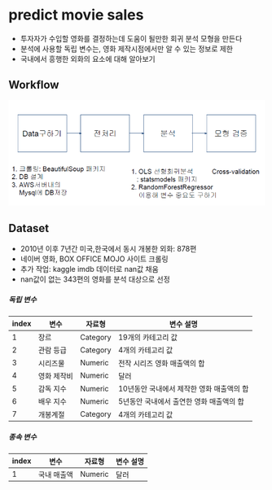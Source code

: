 predict movie sales  
==========

- 투자자가 수입할 영화를 결정하는데 도움이 될만한 회귀 분석 모형을 만든다
- 분석에 사용할 독립 변수는, 영화 제작시점에서만 알 수 있는 정보로 제한
- 국내에서 흥행한 외화의 요소에 대해 알아보기


Workflow
-

![workflow](./image/workflow.png)


Dataset
-

- 2010년 이후 7년간 미국,한국에서 동시 개봉한 외화: 878편
- 네이버 영화, BOX OFFICE MOJO 사이트 크롤링
- 추가 작업: kaggle imdb 데이터로 nan값 채움
- nan값이 없는 343편의 영화를 분석 대상으로 선정

##### 독립 변수
 
             
  index      | 변수         |자료형         |변수 설명       |
-------------| -------------| -------------| -------------
1            | 장르          |Category      |19개의 카테고리 값       |
2            | 관람 등급     | Category     |4개의 카테고리 값    |
3            |시리즈물       |Numeric       |전작 시리즈 영화 매출액의 합|
4            |영화 제작비    |Numeric       |달러       |
5            |감독 지수      |Numeric       |10년동안 국내에서 제작한 영화 매출액의 합|
6            |배우 지수      |Numeric       |5년동안 국내에서 출연한 영화 매출액의 합       |
7            |개봉계절        |Category       |4개의 카테고리 값 |


##### 종속 변수

  index      | 변수         |자료형         |변수 설명       |
-------------| -------------| -------------| -------------
1            | 국내 매출액   |Numeric      |달러       |